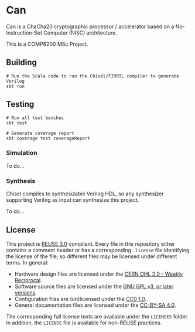 <!--
SPDX-FileCopyrightText: 2021 Minyong Li <ml10g20@soton.ac.uk>
SPDX-License-Identifier: CC-BY-SA-4.0
-->

# Can

Can is a ChaCha20 cryptographic processor / accelerator based on a No-Instruction-Set Computer (NISC) architecture.

This is a COMP6200 MSc Project.

## Building

```shell
# Run the Scala code to run the Chisel/FIRRTL compiler to generate Verilog
sbt run
```

## Testing

```shell
# Run all test benches
sbt test

# Generate coverage report
sbt coverage test coverageReport
```

### Simulation

To do...

### Synthesis

Chisel compiles to synthesizable Verilog HDL, so any synthesizer supporting Verilog as input can synthesize this project.

To do...

## License

This project is [REUSE 3.0][reuse] compliant. Every file in this repository either contains a comment header or has a corresponding `.license` file identifying the license of the file, so different files may be licensed under different terms. In general:

- Hardware design files are licensed under the [CERN OHL 2.0 - Weakly Reciprocal][CERN-OHL-W-2.0].
- Software source files are licensed under the [GNU GPL v3, or later versions][GPL-3.0-or-later].
- Configuration files are (un)licensed under the [CC0 1.0][CC0-1.0].
- General documentation files are licensed under the [CC-BY-SA 4.0][CC-BY-SA-4.0].

The corresponding full license texts are available under the `LICENSES` folder. In addition, the `LICENSE` file is available for non-REUSE practices.

[reuse]: https://reuse.software/
[CERN-OHL-W-2.0]: https://ohwr.org/project/cernohl/wikis/Documents/CERN-OHL-version-2
[GPL-3.0-or-later]: https://www.gnu.org/licenses/gpl-3.0.html
[CC0-1.0]: https://creativecommons.org/publicdomain/zero/1.0/
[Unlicense]: https://unlicense.org/
[CC-BY-SA-4.0]: https://creativecommons.org/licenses/by-sa/4.0/
